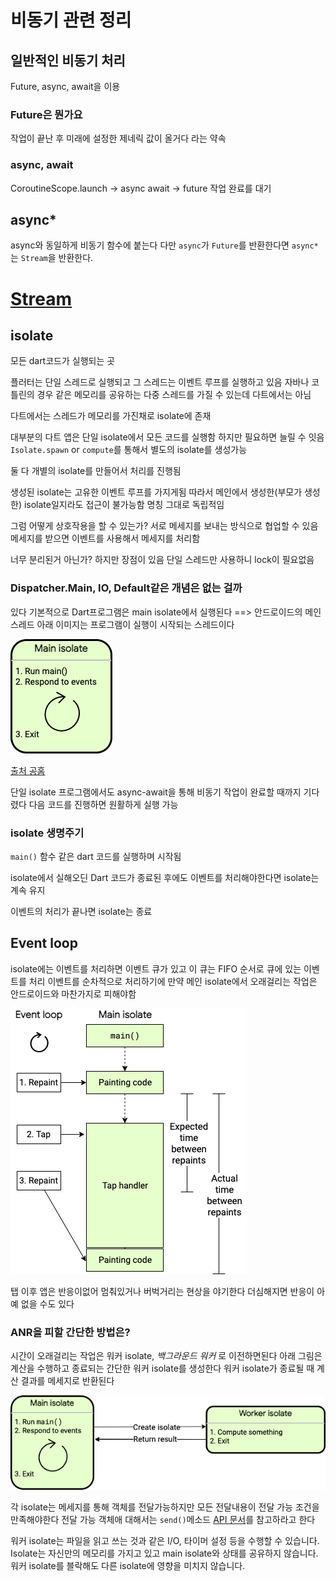 # 비동기 관련 정리

## 일반적인 비동기 처리
Future, async, await을 이용

### Future은 뭔가요
작업이 끝난 후 미래에 설정한 제네릭 값이 올거다 라는 약속

### async, await
CoroutineScope.launch -> async
await -> future 작업 완료를 대기

## async*
async와 동일하게 비동기 함수에 붙는다 다만 `async`가 `Future`를 반환한다면 `async*` 는 `Stream`을 반환한다.

# [Stream](./stream.md)

## isolate
모든 dart코드가 실행되는 곳 

플러터는 단일 스레드로 실행되고 그 스레드는 이벤트 루프를 실행하고 있음
자바나 코틀린의 경우 같은 메모리를 공유하는 다중 스레드를 가질 수 있는데 다트에서는 아님

다트에서는 스레드가 메모리를 가진채로 isolate에 존재


대부분의 다트 앱은 단일 isolate에서 모든 코드를 실행함 하지만 필요하면 늘릴 수 잇음
`Isolate.spawn` or `compute`를 통해서 별도의 isolate를 생성가능


둘 다 개별의 isolate를 만들어서 처리를 진행됨

생성된 isolate는 고유한 이벤트 루프를 가지게됨 따라서 메인에서 생성한(부모가 생성한) isolate일지라도 접근이 불가능함 명칭 그대로 독립적임 

그럼 어떻게 상호작용을 할 수 있는가? 서로 메세지를 보내는 방식으로 협업할 수 있음
메세지를 받으면 이벤트를 사용해서 메세지를 처리함

너무 분리된거 아닌가? 하지만 장점이 있음 단일 스레드만 사용하니 lock이 필요없음


### Dispatcher.Main, IO, Default같은 개념은 없는 걸까
있다 
기본적으로 Dart프로그램은 main isolate에서 실행된다  ==> 안드로이드의 메인 스레드
아래 이미지는 프로그램이 실행이 시작되는 스레드이다

![alt text](image.png)

[출처 공홈](https://dart-ko.dev/language/concurrency#isolate-%EC%9E%91%EB%8F%99-%EB%B0%A9%EC%8B%9D)

단일 isolate 프로그램에서도 async-await을 통해 비동기 작업이 완료할 때까지 기다렸다 다음 코드를 진행하면 원활하게 실행 가능

### isolate 생명주기
`main()` 함수 같은 dart 코드를 실행하며 시작됨

isolate에서 실해오딘 Dart 코드가 종료된 후에도 이벤트를 처리해야한다면 isolate는 계속 유지

이벤트의 처리가 끝나면 isolate는 종료

## Event loop
isolate에는 이벤트를 처리하면 이벤트 큐가 있고 이 큐는 FIFO 순서로 큐에 있는 이벤트를 처리
이벤트를 순차적으로 처리하기에 만약 메인 isolate에서 오래걸리는 작업은 안드로이드와 마찬가지로 피해야함 

![alt text](image-1.png)

탭 이후 앱은 반응이없어 멈춰있거나 버벅거리는 현상을 야기한다 더심해지면 반응이 아예 없을 수도 있다

### ANR을 피할 간단한 방법은?
시간이 오래걸리는 작업은 워커 isolate, _백그라운드 워커_ 로 이전하면된다 아래 그림은 계산을 수행하고 종료되는 간단한 워커 isolate를 생성한다 워커 isolate가 종료될 때 계산 결과를 메세지로 반환된다

![alt text](image-2.png)

각 isolate는 메세지를 통해 객체를 전달가능하지만 모든 전달내용이 전달 가능 조건을 만족해야한다 
전달 가능 객체애 대해서는 `send()`메소드 [API 문서](https://api.dart.dev/stable/dart-isolate/SendPort/send.html)를 참고하라고 한다

워커 isolate는 파일을 읽고 쓰는 것과 같은 I/O, 타이머 설정 등을 수행할 수 있습니다. Isolate는 자신만의 메모리를 가지고 있고 main isolate와 상태를 공유하지 않습니다. 워커 isolate를 블락해도 다른 isolate에 영향을 미치지 않습니다.